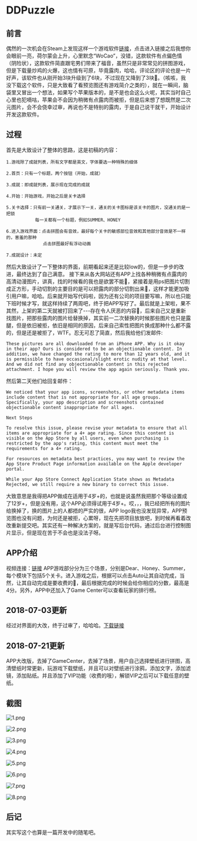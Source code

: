 # DDPuzzle
## 前言
偶然的一次机会在Steam上发现这样一个游戏软件[链接](https://store.steampowered.com/app/857440/Hentai_Puzzle)，点击进入链接之后我想你会眼前一亮，荷尔蒙会上升，心里默念“WoCao”，没错，这款软件有点偏色情（阴险状），这款软件简直跟宅男们带来了福音，虽然只是非常常见的拼图游戏，但是下载量炒鸡的火爆，这也情有可原，毕竟露肉，哈哈，评论区的评论也是一片好声，该软件也从刚开始3块升级到了6块，不过现在又降到了3块🤣。（咳咳，我没下载这个软件，只是大致看了看预览图还有游戏简介之类的），就在一瞬间，脑袋里又冒出一个想法，如果写个苹果版本的，是不是也会这么火呢，其实当时自己心里也犯嘀咕，苹果会不会因为稍微有点露肉而被拒，但是后来想了想既然是二次元图片，会不会侥幸过审，再说也不是特别的露肉，于是自己说干就干，开始设计开发这款软件。

## 过程
首先是大致设计了整体的思路，这是初稿的内容：

```
1.游戏除了成就列表，所有文字都是英文，字体要选一种特殊的细体

2.首页：只有一个标题，两个按钮（开始，成就）

3.成就：即成就列表，展示现在完成的成就

4.开始：开始游戏，开始之后是关卡选择

5.关卡选择：只有前一关通关，才展示下一关，通关的关卡图标是该关卡的图片，没通关的是一把锁
		   每一关都有一个标题，例如SUMMER、HONEY

6.进入游戏界面：点击拼图会有音效，最好每个关卡的敏感部位音效和其他部分音效是不一样的，害羞的那种
			  点击拼图最好有浮动动画
			  
7.成就设计：未定
```
然后大致设计了一下整体的界面，前期看起来还是比较low的，但是一步步的改进，最终达到了自己满意。
接下来从各大网站还有APP上找各种稍微有点露肉的高清动漫图片，讲真，找的时候看的我也是欲罢不能🤣，紧接着是用ps把图片切割成正方形，手动切割的主要目的是可以把露肉的部分切割出来🤣，这样才能更加吸引用户嘛，哈哈。后来就开始写代码啦，因为还有公司的项目要写嘛，所以也只能下班时候才写，就这样持续了两周吧，终于把APP写好了。最后就是上架啦，果不其然，上架的第二天就被打回来了---存在令人厌恶的内容🤣，后来自己又是重新找图片，把那些露肉的图片给替换掉，其实前一二次替换的时候那些图片也只是露腿，但是依旧被拒，依旧是相同的原因，后来自己索性把图片换成那种什么都不露的，但是还是被拒了，WTF。忍无可忍了简直，然后我给他们发邮件:

```
These pictures are all downloaded from an iPhone APP. Why is it okay in their app? Ours is considered to be an objectionable content. In addition, we have changed the rating to more than 12 years old, and it is permissible to have occasional/slight erotic nudity at that level. And we did not find any objectionable content in this rejected attachment. I hope you will review the app again seriously. Thank you.

```
然后第二天他们给回复邮件：

```
We noticed that your app icons, screenshots, or other metadata items include content that is not appropriate for all age groups. Specifically, your app description and screenshots contained objectionable content inappropriate for all ages.

Next Steps

To resolve this issue, please revise your metadata to ensure that all items are appropriate for a 4+ age rating. Since this content is visible on the App Store by all users, even when purchasing is restricted by the app's rating, this content must meet the requirements for a 4+ rating.

For resources on metadata best practices, you may want to review the App Store Product Page information available on the Apple developer portal.

While your App Store Connect Application State shows as Metadata Rejected, we still require a new binary to correct this issue.
```
大致意思是我得把APP做成在适用于4岁+的，也就是说虽然我把那个等级设置成了12岁+，但是没有用，这个APP必须得试用于4岁+。哎，，，我已经把所有的图片给换掉了，换的图片上的人都捂的严实的很，APP logo我也没发现异常，APP预览图也没有问题，为何还是被拒，心累呀，现在先把项目放放吧，到时候再看着改改重新提交吧。其实还有一种解决方案的，就是写后台代码，通过后台进行控制图片显示，但是现在苦于不会也是没法子呀。

## APP介绍
视频连接：[链接](http://www.iqiyi.com/w_19rymcs54d.html)
APP游戏部分分为三个场景，分别是Dear、Honey、Summer，每个模块下包括5个关卡。进入游戏之后，根据可以点击Auto让其自动完成，当然，让其自动完成是要收费的🤣，最后根据完成的时候会给你相应的分数，最高是4分。另外，APP中还加入了Game Center可以查看玩家的排行榜。

## 2018-07-03更新
经过对界面的大改，终于过审了，哈哈哈。[下载链接](https://itunes.apple.com/cn/app/yi-xiao-tong-meng-yu-ban/id1397291723?mt=8)

## 2018-07-21更新
APP大改版，去掉了GameCenter，去掉了场景，用户自己选择壁纸进行拼图，高清壁纸时常更新，玩游戏下载壁纸，并且可以对壁纸进行涂鸦，添加文字，添加滤镜，添加贴纸。并且添加了VIP功能（收费的哦），解锁VIP之后可以下载任意的壁纸。

## 截图

![1.png](https://upload-images.jianshu.io/upload_images/6635229-e5bae88959caadf3.png?imageMogr2/auto-orient/strip%7CimageView2/2/w/1240)

![2.png](https://upload-images.jianshu.io/upload_images/6635229-4716c572852ace97.png?imageMogr2/auto-orient/strip%7CimageView2/2/w/1240)

![3.png](https://upload-images.jianshu.io/upload_images/6635229-9d2e813360381004.png?imageMogr2/auto-orient/strip%7CimageView2/2/w/1240)

![4.png](https://upload-images.jianshu.io/upload_images/6635229-78824c77d018af42.png?imageMogr2/auto-orient/strip%7CimageView2/2/w/1240)

![5.png](https://upload-images.jianshu.io/upload_images/6635229-08f1670d9852807f.png?imageMogr2/auto-orient/strip%7CimageView2/2/w/1240)

![6.png](https://upload-images.jianshu.io/upload_images/6635229-750b08896fa6e298.png?imageMogr2/auto-orient/strip%7CimageView2/2/w/1240)

![7.png](https://upload-images.jianshu.io/upload_images/6635229-9f6d48aa7b3db51b.png?imageMogr2/auto-orient/strip%7CimageView2/2/w/1240)

![8.png](https://upload-images.jianshu.io/upload_images/6635229-ee3c40fe9cb95dcf.png?imageMogr2/auto-orient/strip%7CimageView2/2/w/1240)





## 后记
其实写这个也算是一篇开发中的随笔吧。
